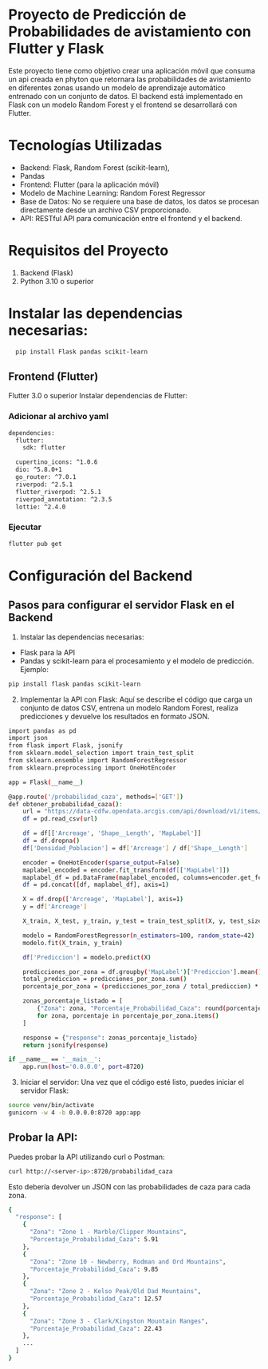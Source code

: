 
# Proyecto de Predicción de Probabilidades de avistamiento con Flutter y Flask

Este proyecto tiene como objetivo crear una aplicación móvil que consuma un api creada en phyton que retornara las probabilidades de avistamiento en diferentes zonas usando un modelo de aprendizaje automático entrenado con un conjunto de datos. El backend está implementado en Flask con un modelo Random Forest y el frontend se desarrollará con Flutter.


# Tecnologías Utilizadas
- Backend: Flask, Random Forest (scikit-learn), 
- Pandas
- Frontend: Flutter (para la aplicación móvil)
- Modelo de Machine Learning: Random Forest Regressor
- Base de Datos: No se requiere una base de datos, los datos se procesan directamente desde un   archivo CSV proporcionado.
- API: RESTful API para comunicación entre el frontend y el backend.

# Requisitos del Proyecto
1. Backend (Flask)
2. Python 3.10 o superior


# Instalar las dependencias necesarias:






```bash
  pip install Flask pandas scikit-learn

```
    
## Frontend (Flutter)

Flutter 3.0 o superior
Instalar dependencias de Flutter:

### Adicionar al archivo yaml
```bash
dependencies:
  flutter:
    sdk: flutter

  cupertino_icons: ^1.0.6
  dio: ^5.8.0+1
  go_router: ^7.0.1
  riverpod: ^2.5.1
  flutter_riverpod: ^2.5.1
  riverpod_annotation: ^2.3.5
  lottie: ^2.4.0
```
### Ejecutar
```bash
flutter pub get
```

# Configuración del Backend
## Pasos para configurar el servidor Flask en el Backend
1. Instalar las dependencias necesarias:

- Flask para la API
- Pandas y scikit-learn para el procesamiento y el modelo de predicción.
Ejemplo:

``` bash
pip install flask pandas scikit-learn
```

2. Implementar la API con Flask: Aquí se describe el código que carga un conjunto de datos CSV, entrena un modelo Random Forest, realiza predicciones y devuelve los resultados en formato JSON.

``` bash
import pandas as pd
import json
from flask import Flask, jsonify
from sklearn.model_selection import train_test_split
from sklearn.ensemble import RandomForestRegressor
from sklearn.preprocessing import OneHotEncoder

app = Flask(__name__)

@app.route('/probabilidad_caza', methods=['GET'])
def obtener_probabilidad_caza():
    url = "https://data-cdfw.opendata.arcgis.com/api/download/v1/items/c5a5fcce39cf44f5b4f218781cbd2bb1/csv?layers=0"
    df = pd.read_csv(url)

    df = df[['Arcreage', 'Shape__Length', 'MapLabel']]
    df = df.dropna()
    df['Densidad_Poblacion'] = df['Arcreage'] / df['Shape__Length']

    encoder = OneHotEncoder(sparse_output=False)
    maplabel_encoded = encoder.fit_transform(df[['MapLabel']])
    maplabel_df = pd.DataFrame(maplabel_encoded, columns=encoder.get_feature_names_out(['MapLabel']))
    df = pd.concat([df, maplabel_df], axis=1)

    X = df.drop(['Arcreage', 'MapLabel'], axis=1)
    y = df['Arcreage']

    X_train, X_test, y_train, y_test = train_test_split(X, y, test_size=0.2, random_state=42)

    modelo = RandomForestRegressor(n_estimators=100, random_state=42)
    modelo.fit(X_train, y_train)

    df['Prediccion'] = modelo.predict(X)

    predicciones_por_zona = df.groupby('MapLabel')['Prediccion'].mean()
    total_prediccion = predicciones_por_zona.sum()
    porcentaje_por_zona = (predicciones_por_zona / total_prediccion) * 100

    zonas_porcentaje_listado = [
        {"Zona": zona, "Porcentaje_Probabilidad_Caza": round(porcentaje, 2)}
        for zona, porcentaje in porcentaje_por_zona.items()
    ]

    response = {"response": zonas_porcentaje_listado}
    return jsonify(response)

if __name__ == '__main__':
    app.run(host='0.0.0.0', port=8720)

```

3. Iniciar el servidor: Una vez que el código esté listo, puedes iniciar el servidor Flask:

```bash
source venv/bin/activate
gunicorn -w 4 -b 0.0.0.0:8720 app:app
```
## Probar la API:
Puedes probar la API utilizando curl o Postman:

```bash
curl http://<server-ip>:8720/probabilidad_caza
```
Esto debería devolver un JSON con las probabilidades de caza para cada zona.

```bash
{
  "response": [
    {
      "Zona": "Zone 1 - Marble/Clipper Mountains",
      "Porcentaje_Probabilidad_Caza": 5.91
    },
    {
      "Zona": "Zone 10 - Newberry, Rodman and Ord Mountains",
      "Porcentaje_Probabilidad_Caza": 9.85
    },
    {
      "Zona": "Zone 2 - Kelso Peak/Old Dad Mountains",
      "Porcentaje_Probabilidad_Caza": 12.57
    },
    {
      "Zona": "Zone 3 - Clark/Kingston Mountain Ranges",
      "Porcentaje_Probabilidad_Caza": 22.43
    },
    ...
  ]
}
```


